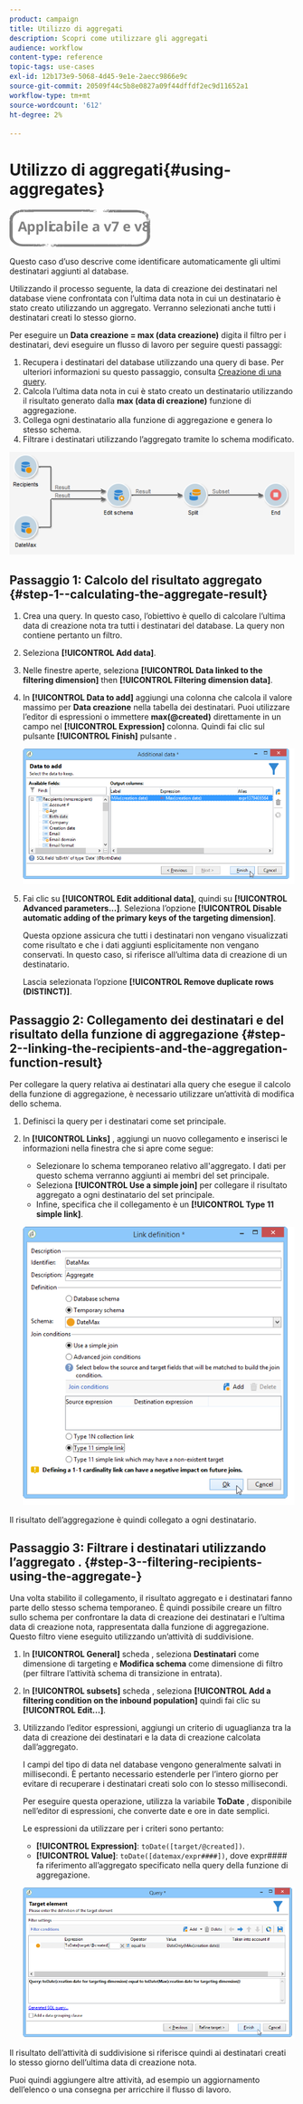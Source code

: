 ```yaml
---
product: campaign
title: Utilizzo di aggregati
description: Scopri come utilizzare gli aggregati
audience: workflow
content-type: reference
topic-tags: use-cases
exl-id: 12b173e9-5068-4d45-9e1e-2aecc9866e9c
source-git-commit: 20509f44c5b8e0827a09f44dffdf2ec9d11652a1
workflow-type: tm+mt
source-wordcount: '612'
ht-degree: 2%

---
```


# Utilizzo di aggregati{#using-aggregates}

![](../../assets/common.svg)

Questo caso d’uso descrive come identificare automaticamente gli ultimi destinatari aggiunti al database.

Utilizzando il processo seguente, la data di creazione dei destinatari nel database viene confrontata con l’ultima data nota in cui un destinatario è stato creato utilizzando un aggregato. Verranno selezionati anche tutti i destinatari creati lo stesso giorno.

Per eseguire un **Data creazione = max (data creazione)** digita il filtro per i destinatari, devi eseguire un flusso di lavoro per seguire questi passaggi:

1. Recupera i destinatari del database utilizzando una query di base. Per ulteriori informazioni su questo passaggio, consulta [Creazione di una query](query.md#creating-a-query).
1. Calcola l’ultima data nota in cui è stato creato un destinatario utilizzando il risultato generato dalla **max (data di creazione)** funzione di aggregazione.
1. Collega ogni destinatario alla funzione di aggregazione e genera lo stesso schema.
1. Filtrare i destinatari utilizzando l’aggregato tramite lo schema modificato.

![](assets/datamanagement_usecase_1.png)

## Passaggio 1: Calcolo del risultato aggregato {#step-1--calculating-the-aggregate-result}

1. Crea una query. In questo caso, l’obiettivo è quello di calcolare l’ultima data di creazione nota tra tutti i destinatari del database. La query non contiene pertanto un filtro.
1. Seleziona **[!UICONTROL Add data]**.
1. Nelle finestre aperte, seleziona **[!UICONTROL Data linked to the filtering dimension]** then **[!UICONTROL Filtering dimension data]**.
1. In **[!UICONTROL Data to add]** aggiungi una colonna che calcola il valore massimo per **Data creazione** nella tabella dei destinatari. Puoi utilizzare l’editor di espressioni o immettere **max(@created)** direttamente in un campo nel **[!UICONTROL Expression]** colonna. Quindi fai clic sul pulsante **[!UICONTROL Finish]** pulsante .

   ![](assets/datamanagement_usecase_2.png)

1. Fai clic su **[!UICONTROL Edit additional data]**, quindi su **[!UICONTROL Advanced parameters...]**. Seleziona l’opzione **[!UICONTROL Disable automatic adding of the primary keys of the targeting dimension]**.

   Questa opzione assicura che tutti i destinatari non vengano visualizzati come risultato e che i dati aggiunti esplicitamente non vengano conservati. In questo caso, si riferisce all’ultima data di creazione di un destinatario.

   Lascia selezionata l’opzione **[!UICONTROL Remove duplicate rows (DISTINCT)]**.

## Passaggio 2: Collegamento dei destinatari e del risultato della funzione di aggregazione {#step-2--linking-the-recipients-and-the-aggregation-function-result}

Per collegare la query relativa ai destinatari alla query che esegue il calcolo della funzione di aggregazione, è necessario utilizzare un’attività di modifica dello schema.

1. Definisci la query per i destinatari come set principale.
1. In **[!UICONTROL Links]** , aggiungi un nuovo collegamento e inserisci le informazioni nella finestra che si apre come segue:

   * Selezionare lo schema temporaneo relativo all&#39;aggregato. I dati per questo schema verranno aggiunti ai membri del set principale.
   * Seleziona **[!UICONTROL Use a simple join]** per collegare il risultato aggregato a ogni destinatario del set principale.
   * Infine, specifica che il collegamento è un **[!UICONTROL Type 11 simple link]**.

   ![](assets/datamanagement_usecase_3.png)

Il risultato dell’aggregazione è quindi collegato a ogni destinatario.

## Passaggio 3: Filtrare i destinatari utilizzando l’aggregato . {#step-3--filtering-recipients-using-the-aggregate-}

Una volta stabilito il collegamento, il risultato aggregato e i destinatari fanno parte dello stesso schema temporaneo. È quindi possibile creare un filtro sullo schema per confrontare la data di creazione dei destinatari e l’ultima data di creazione nota, rappresentata dalla funzione di aggregazione. Questo filtro viene eseguito utilizzando un’attività di suddivisione.

1. In **[!UICONTROL General]** scheda , seleziona **Destinatari** come dimensione di targeting e **Modifica schema** come dimensione di filtro (per filtrare l’attività schema di transizione in entrata).
1. In **[!UICONTROL subsets]** scheda , seleziona **[!UICONTROL Add a filtering condition on the inbound population]** quindi fai clic su **[!UICONTROL Edit...]**.
1. Utilizzando l’editor espressioni, aggiungi un criterio di uguaglianza tra la data di creazione dei destinatari e la data di creazione calcolata dall’aggregato.

   I campi del tipo di data nel database vengono generalmente salvati in millisecondi. È pertanto necessario estenderle per l’intero giorno per evitare di recuperare i destinatari creati solo con lo stesso millisecondi.

   Per eseguire questa operazione, utilizza la variabile **ToDate** , disponibile nell’editor di espressioni, che converte date e ore in date semplici.

   Le espressioni da utilizzare per i criteri sono pertanto:

   * **[!UICONTROL Expression]**: `toDate([target/@created])`.
   * **[!UICONTROL Value]**: `toDate([datemax/expr####])`, dove expr#### fa riferimento all’aggregato specificato nella query della funzione di aggregazione.

   ![](assets/datamanagement_usecase_4.png)

Il risultato dell’attività di suddivisione si riferisce quindi ai destinatari creati lo stesso giorno dell’ultima data di creazione nota.

Puoi quindi aggiungere altre attività, ad esempio un aggiornamento dell’elenco o una consegna per arricchire il flusso di lavoro.
